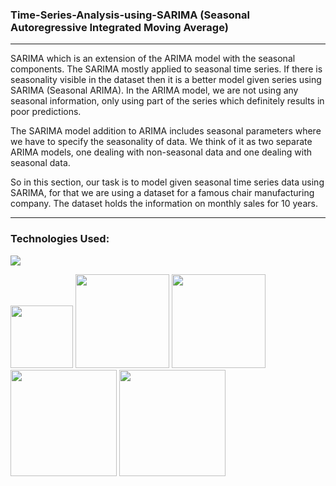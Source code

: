 ### Time-Series-Analysis-using-SARIMA (Seasonal Autoregressive Integrated Moving Average)
----
SARIMA which is an extension of the ARIMA model with the seasonal components. The SARIMA mostly applied to seasonal time series. If there is seasonality visible in the dataset then it is a better model given series using SARIMA (Seasonal ARIMA). In the ARIMA model, we are not using any seasonal information, only using part of the series which definitely results in poor predictions.

The SARIMA model addition to ARIMA includes seasonal parameters where we have to specify the seasonality of data. We think of it as two separate ARIMA models, one dealing with non-seasonal data and one dealing with seasonal data.

So in this section, our task is to model given seasonal time series data using SARIMA, for that we are using a dataset for a famous chair manufacturing company. The dataset holds the information on monthly sales for 10 years.

--------------------------------

### Technologies Used:

![](https://forthebadge.com/images/badges/made-with-python.svg)

[<img target="_blank" src="https://user-images.githubusercontent.com/32620288/139657460-40ef4562-76bd-43f5-bbca-47b6bd29863e.png" width=100>](https://numpy.org)    [<img target="_blank" src="https://upload.wikimedia.org/wikipedia/commons/thumb/e/ed/Pandas_logo.svg/450px-Pandas_logo.svg.png" width=150>](https://pandas.pydata.org)  [<img target="_blank" src="https://seaborn.pydata.org/_static/logo-wide-lightbg.svg" width=150>](https://seaborn.pydata.org) [<img target="_blank" src="https://matplotlib.org/_static/logo2_compressed.svg" width=170>](https://matplotlib.org)   [<img target="_blank" src="https://user-images.githubusercontent.com/32620288/137518674-f36c5ad3-3d64-4c7a-a07c-53f247750394.png" width=170>](https://colab.research.google.com/)
